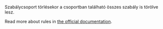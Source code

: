 Szabálycsoport törlésekor a csoportban található összes szabály is törölve lesz.

Read more about rules in [the official documentation](https://firefly-iii.readthedocs.io/en/latest/advanced/rules.html).